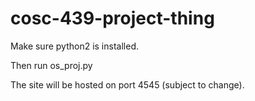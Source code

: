 # cosc-439-project-thing

Make sure python2 is installed.

Then run os_proj.py

The site will be hosted on port 4545 (subject to change).
